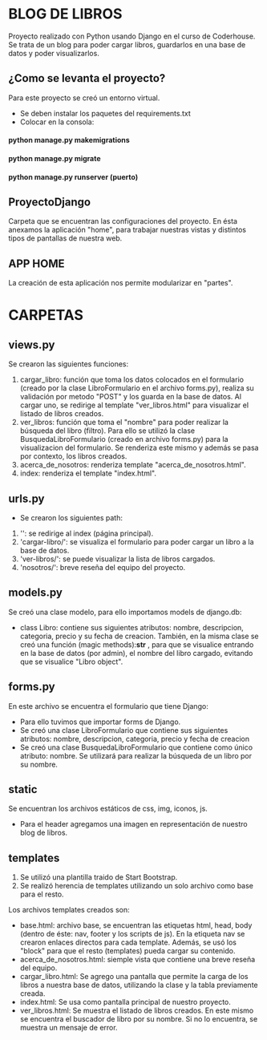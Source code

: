 # BLOG DE LIBROS

Proyecto realizado con Python usando Django en el curso de Coderhouse.
Se trata de un blog para poder cargar libros, guardarlos en una base de datos y poder visualizarlos.

## ¿Como se levanta el proyecto?

Para este proyecto se creó un entorno virtual.

- Se deben instalar los paquetes del requirements.txt
- Colocar en la consola: 
#### python manage.py makemigrations 
#### python manage.py migrate 
#### python manage.py runserver (puerto)

## ProyectoDjango
 
Carpeta que se encuentran las configuraciones del proyecto. En ésta anexamos la aplicación "home", para trabajar nuestras vistas y distintos tipos de pantallas de nuestra web.

## APP HOME

La creación de esta aplicación nos permite modularizar en "partes".

# CARPETAS

## views.py

Se crearon las siguientes funciones:

1. cargar_libro: función que toma los datos colocados en el formulario (creado por la clase LibroFormulario en el archivo forms.py), realiza su validación por metodo "POST" y los guarda en la base de datos. Al cargar uno, se redirige al template "ver_libros.html" para visualizar el listado de libros creados.
2. ver_libros: función que toma el "nombre" para poder realizar la búsqueda del libro (filtro). Para ello se utilizó la clase BusquedaLibroFormulario (creado en archivo forms.py) para la visualizacion del formulario. Se renderiza este mismo y además se pasa por contexto, los libros creados.
3. acerca_de_nosotros: renderiza template "acerca_de_nosotros.html".
4. index: renderiza el template "index.html".

## urls.py

- Se crearon los siguientes path:

1. '': se redirige al index (página principal).
2. 'cargar-libro/': se visualiza el formulario para poder cargar un libro a la base de datos.
3. 'ver-libros/': se puede visualizar la lista de libros cargados.
4. 'nosotros/': breve reseña del equipo del proyecto.

## models.py

Se creó una clase modelo, para ello importamos models de django.db:

- class Libro: contiene sus siguientes atributos: nombre, descripcion, categoria, precio y su fecha de creacion. 
También, en la misma clase se creó una función (magic methods):__str__ , para que se visualice entrando en la base de datos (por admin), el nombre del libro cargado, evitando que se visualice "Libro object".

## forms.py 

En este archivo se encuentra el formulario que tiene Django:

- Para ello tuvimos que importar forms de Django.
- Se creó una clase LibroFormulario que contiene sus siguientes atributos:
nombre, descripcion, categoria, precio y fecha de creacion
- Se creó una clase BusquedaLibroFormulario que contiene como único atributo: nombre. Se utilizará para realizar la búsqueda de un libro por su nombre. 

## static

Se encuentran los archivos estáticos de css, img, iconos, js.
- Para el header agregamos una imagen en representación de nuestro blog de libros.

## templates

1. Se utilizó una plantilla traido de Start Bootstrap.
2. Se realizó herencia de templates utilizando un solo archivo como base para el resto.

Los archivos templates creados son:

- base.html: archivo base, se encuentran las etiquetas html, head, body (dentro de éste: nav, footer y los scripts de js). En la etiqueta nav se crearon enlaces directos para cada template. Además, se usó los "block" para que el resto (templates) pueda cargar su contenido. 
- acerca_de_nosotros.html: siemple vista que contiene una breve reseña del equipo.
- cargar_libro.html: Se agrego una pantalla que permite la carga de los libros a nuestra base de datos, utilizando la clase y la tabla previamente creada.
- index.html: Se usa como pantalla principal de nuestro proyecto.
- ver_libros.html: Se muestra el listado de libros creados. En este mismo se encuentra el buscador de libro por su nombre. Si no lo encuentra, se muestra un mensaje de error. 
